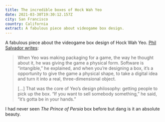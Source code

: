 ```yaml
---
title: The incredible boxes of Hock Wah Yeo
date: 2021-03-30T19:30:12.157Z
city: San Francisco
country: California
extract: A fabulous piece about videogame box design.
---
```

A fabulous piece about the videogame box design of Hock Wah Yeo. [Phil Salvador writes](https://obscuritory.com/essay/incredible-boxes-of-hock-wah-yeo/):

> When Yeo was making packaging for a game, the way he thought about it, he was giving the game a physical form. Software is “intangible,” he explained, and when you’re designing a box, it’s a opportunity to give the game a physical shape, to take a digital idea and turn it into a real, three-dimensional object.
>
> [...] That was the core of Yeo’s design philosophy: getting people to pick up the box. “If you want to sell somebody something,” he said, “it’s gotta be in your hands.”  

I had never seen _The Prince of Persia_ box before but dang is it an absolute beauty.